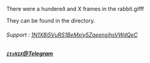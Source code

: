 There were a hundereð and X frames in the rabbit.gifff

They can be found in the directory.

###### Support : [1N1X8i5VuRS1BeMxiy5ZaeensjhsVWdQeC](https://9xo.github.io/save)
##### [`itsN1X`@Telegram](https://T.me/itsN1X)
